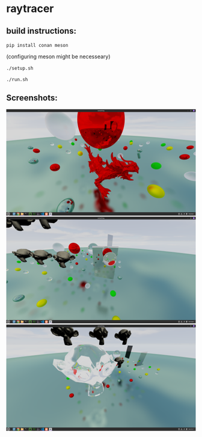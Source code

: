 # raytracer

## build instructions:

```
pip install conan meson
```
(configuring meson might be necesseary)

```
./setup.sh
```

```
./run.sh
```

## Screenshots:
![screenshot_1](screenshots/screenshot_1.png)
![screenshot_2](screenshots/screenshot_2.png)
![screenshot_3](screenshots/screenshot_3.png)